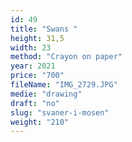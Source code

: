 ```yaml
---
id: 49
title: "Swans "
height: 31,5
width: 23
method: "Crayon on paper"
year: 2021
price: "700"
fileName: "IMG_2729.JPG"
medie: "drawing"
draft: "no"
slug: "svaner-i-mosen"
weight: "210"
---
```

